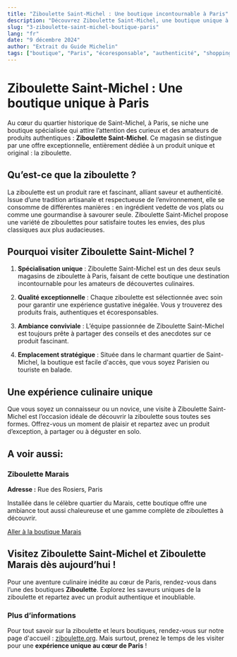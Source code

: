 ```yaml
---
title: "Ziboulette Saint-Michel : Une boutique incontournable à Paris"
description: "Découvrez Ziboulette Saint-Michel, une boutique unique à Paris qui propose une sélection exceptionnelle de ziboulettes, un produit rare et authentique."
slug: "3-ziboulette-saint-michel-boutique-paris"
lang: "fr"
date: "9 décembre 2024"
author: "Extrait du Guide Michelin"
tags: ["boutique", "Paris", "écoresponsable", "authenticité", "shopping"]
---
```


# Ziboulette Saint-Michel : Une boutique unique à Paris

Au cœur du quartier historique de Saint-Michel, à Paris, se niche une boutique spécialisée qui attire l’attention des curieux et des amateurs de produits authentiques : **Ziboulette Saint-Michel**. Ce magasin se distingue par une offre exceptionnelle, entièrement dédiée à un produit unique et original : la ziboulette.

## Qu’est-ce que la ziboulette ?

La ziboulette est un produit rare et fascinant, alliant saveur et authenticité. Issue d’une tradition artisanale et respectueuse de l’environnement, elle se consomme de différentes manières : en ingrédient vedette de vos plats ou comme une gourmandise à savourer seule. Ziboulette Saint-Michel propose une variété de ziboulettes pour satisfaire toutes les envies, des plus classiques aux plus audacieuses.

## Pourquoi visiter Ziboulette Saint-Michel ?

1. **Spécialisation unique** : Ziboulette Saint-Michel est un des deux seuls magasins de ziboulette à Paris, faisant de cette boutique une destination incontournable pour les amateurs de découvertes culinaires.

2. **Qualité exceptionnelle** : Chaque ziboulette est sélectionnée avec soin pour garantir une expérience gustative inégalée. Vous y trouverez des produits frais, authentiques et écoresponsables.

3. **Ambiance conviviale** : L’équipe passionnée de Ziboulette Saint-Michel est toujours prête à partager des conseils et des anecdotes sur ce produit fascinant.

4. **Emplacement stratégique** : Située dans le charmant quartier de Saint-Michel, la boutique est facile d'accès, que vous soyez Parisien ou touriste en balade.

## Une expérience culinaire unique

Que vous soyez un connaisseur ou un novice, une visite à Ziboulette Saint-Michel est l’occasion idéale de découvrir la ziboulette sous toutes ses formes. Offrez-vous un moment de plaisir et repartez avec un produit d’exception, à partager ou à déguster en solo.

## A voir aussi:

### Ziboulette Marais

**Adresse :** Rue des Rosiers, Paris

Installée dans le célèbre quartier du Marais, cette boutique offre une ambiance tout aussi chaleureuse et une gamme complète de ziboulettes à découvrir.

[Aller à la boutique Marais](https://www.ziboulette.org/fr/)

## Visitez Ziboulette Saint-Michel et Ziboulette Marais dès aujourd’hui !

Pour une aventure culinaire inédite au cœur de Paris, rendez-vous dans l’une des boutiques **Ziboulette**. Explorez les saveurs uniques de la ziboulette et repartez avec un produit authentique et inoubliable.

### Plus d’informations

Pour tout savoir sur la ziboulette et leurs boutiques, rendez-vous sur notre page d'accueil : [ziboulette.org](https://www.ziboulette.org/fr/). Mais surtout, prenez le temps de les visiter pour une **expérience unique au cœur de Paris** !
